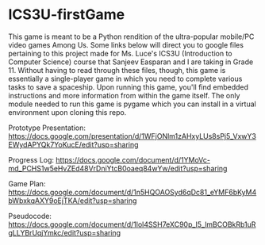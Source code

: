 # ICS3U-firstGame

This game is meant to be a Python rendition of the ultra-popular mobile/PC video games Among Us. 
Some links below will direct you to google files pertaining to this project made for Ms. Luce's 
ICS3U (Introduction to Computer Science) course that Sanjeev Easparan and I are taking in Grade 11. 
Without having to read through these files, though, this game is essentially a single-player 
game in which you need to complete various tasks to save a spaceship. Upon running this game, you'll 
find embedded instructions and more information from within the game itself. The only module needed 
to run this game is pygame which you can install in a virtual environment upon cloning this repo. 

Prototype Presentation:
https://docs.google.com/presentation/d/1WFjONlm1zAHxyLUs8sPj5_VxwY3EWydAPYQk7YoKucE/edit?usp=sharing

Progress Log:
https://docs.google.com/document/d/1YMoVc-md_PCHS1w5eHvZEd48VrDniYtcB0oaeq84wYw/edit?usp=sharing

Game Plan:
https://docs.google.com/document/d/1n5HQOAOSyd6qDc81_eYMF6bKyM4bWbxkqAXY9oEjTKA/edit?usp=sharing

Pseudocode:
https://docs.google.com/document/d/1lol4SSH7eXC90p_l5_lmBCOBkRb1uRgLLYBrUqjYmkc/edit?usp=sharing
